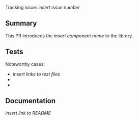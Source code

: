 Tracking issue: *insert issue number*

## Summary
This PR introduces the *insert component name* to the library.

## Tests

Noteworthy cases:
- *insert links to test files*
-
-

## Documentation

*insert link to README*

